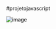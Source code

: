 #projetojavascript

![image](https://user-images.githubusercontent.com/93886627/236658153-1b860d6b-0ed2-4dcb-bd10-9075ae4430b9.png)
